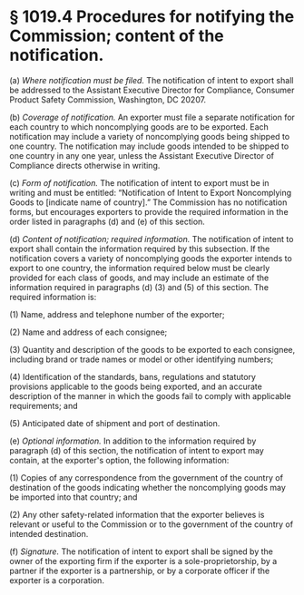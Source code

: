 # § 1019.4   Procedures for notifying the Commission; content of the notification.

(a) *Where notification must be filed.* The notification of intent to export shall be addressed to the Assistant Executive Director for Compliance, Consumer Product Safety Commission, Washington, DC 20207.


(b) *Coverage of notification.* An exporter must file a separate notification for each country to which noncomplying goods are to be exported. Each notification may include a variety of noncomplying goods being shipped to one country. The notification may include goods intended to be shipped to one country in any one year, unless the Assistant Executive Director of Compliance directs otherwise in writing.


(c) *Form of notification.* The notification of intent to export must be in writing and must be entitled: “Notification of Intent to Export Noncomplying Goods to [indicate name of country].” The Commission has no notification forms, but encourages exporters to provide the required information in the order listed in paragraphs (d) and (e) of this section.


(d) *Content of notification; required information.* The notification of intent to export shall contain the information required by this subsection. If the notification covers a variety of noncomplying goods the exporter intends to export to one country, the information required below must be clearly provided for each class of goods, and may include an estimate of the information required in paragraphs (d) (3) and (5) of this section. The required information is:


(1) Name, address and telephone number of the exporter;


(2) Name and address of each consignee;


(3) Quantity and description of the goods to be exported to each consignee, including brand or trade names or model or other identifying numbers;


(4) Identification of the standards, bans, regulations and statutory provisions applicable to the goods being exported, and an accurate description of the manner in which the goods fail to comply with applicable requirements; and


(5) Anticipated date of shipment and port of destination.


(e) *Optional information.* In addition to the information required by paragraph (d) of this section, the notification of intent to export may contain, at the exporter's option, the following information:


(1) Copies of any correspondence from the government of the country of destination of the goods indicating whether the noncomplying goods may be imported into that country; and


(2) Any other safety-related information that the exporter believes is relevant or useful to the Commission or to the government of the country of intended destination.


(f) *Signature.* The notification of intent to export shall be signed by the owner of the exporting firm if the exporter is a sole-proprietorship, by a partner if the exporter is a partnership, or by a corporate officer if the exporter is a corporation.




